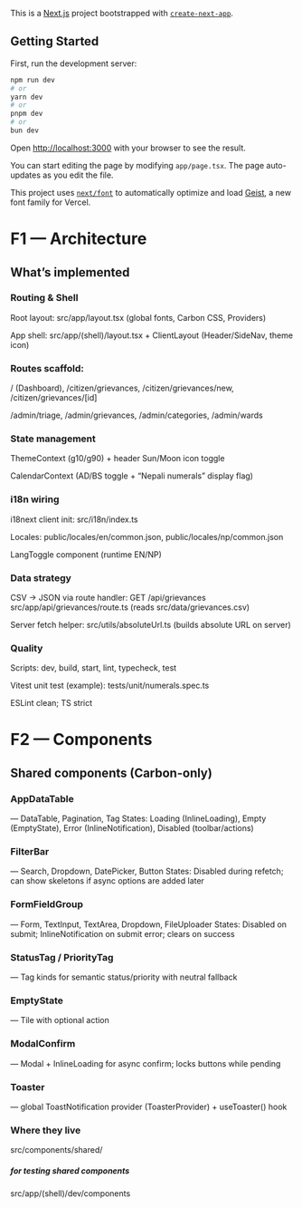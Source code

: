 This is a [Next.js](https://nextjs.org) project bootstrapped with [`create-next-app`](https://nextjs.org/docs/app/api-reference/cli/create-next-app).

## Getting Started

First, run the development server:

```bash
npm run dev
# or
yarn dev
# or
pnpm dev
# or
bun dev
```

Open [http://localhost:3000](http://localhost:3000) with your browser to see the result.

You can start editing the page by modifying `app/page.tsx`. The page auto-updates as you edit the file.

This project uses [`next/font`](https://nextjs.org/docs/app/building-your-application/optimizing/fonts) to automatically optimize and load [Geist](https://vercel.com/font), a new font family for Vercel.

# F1 — Architecture 

## What’s implemented

### Routing & Shell

Root layout: src/app/layout.tsx (global fonts, Carbon CSS, Providers)

App shell: src/app/(shell)/layout.tsx + ClientLayout (Header/SideNav, theme icon)

### Routes scaffold:

/ (Dashboard), /citizen/grievances, /citizen/grievances/new, /citizen/grievances/[id]

/admin/triage, /admin/grievances, /admin/categories, /admin/wards

### State management

ThemeContext (g10/g90) + header Sun/Moon icon toggle

CalendarContext (AD/BS toggle + “Nepali numerals” display flag)

### i18n wiring

i18next client init: src/i18n/index.ts

Locales: public/locales/en/common.json, public/locales/np/common.json

LangToggle component (runtime EN/NP)

### Data strategy

CSV → JSON via route handler: GET /api/grievances
src/app/api/grievances/route.ts (reads src/data/grievances.csv)

Server fetch helper: src/utils/absoluteUrl.ts (builds absolute URL on server)

### Quality

Scripts: dev, build, start, lint, typecheck, test

Vitest unit test (example): tests/unit/numerals.spec.ts

ESLint clean; TS strict

# F2 — Components 

## Shared components (Carbon-only)

###  AppDataTable 
— DataTable, Pagination, Tag
States: Loading (InlineLoading), Empty (EmptyState), Error (InlineNotification), Disabled (toolbar/actions)

### FilterBar 
— Search, Dropdown, DatePicker, Button
States: Disabled during refetch; can show skeletons if async options are added later

### FormFieldGroup 
— Form, TextInput, TextArea, Dropdown, FileUploader
States: Disabled on submit; InlineNotification on submit error; clears on success

### StatusTag / PriorityTag 
— Tag kinds for semantic status/priority with neutral fallback

### EmptyState 
— Tile with optional action

### ModalConfirm 
— Modal + InlineLoading for async confirm; locks buttons while pending

### Toaster 
— global ToastNotification provider (ToasterProvider) + useToaster() hook

### Where they live
src/components/shared/


##### for testing shared components
src/app/(shell)/dev/components
